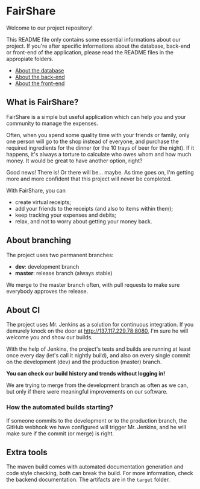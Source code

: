 # FairShare

Welcome to our project repository!

This README file only contains some essential informations about our project.
If you're after specific informations about the database, back-end or front-end of the application, please read the README files in the appropiate folders.

+ [About the database](../master/Database/README.md)
+ [About the back-end](../master/back-end/README.md)
+ [About the front-end](../master/front-end/README.md)

## What is FairShare?

FairShare is a simple but useful application which can help you and your community to manage the expenses.

Often, when you spend some quality time with your friends or family, only one person will go to the shop instead of everyone, and purchase the required ingredients for the dinner (or the 10 trays of beer for the night).
If it happens, it's always a torture to calculate who owes whom and how much money. It would be great to have another option, right?

Good news! There is! Or there will be... maybe. As time goes on, I'm getting more and more confident that this project will never be completed.

With FairShare, you can

+ create virtual receipts;
+ add your friends to the receipts (and also to items within them);
+ keep tracking your expenses and debits;
+ relax, and not to worry about getting your money back.

## About branching

The project uses two permanent branches:

+ __dev__: development branch
+ __master__: release branch (always stable)

We merge to the master branch often, with pull requests to make sure everybody approves the release.

## About CI

The project uses Mr. Jenkins as a solution for continuous integration. If you demurely knock on the door at http://137.117.229.78:8080, I'm sure he will welcome you and show our builds.

With the help of Jenkins, the project's tests and builds are running at least once every day (let's call it nightly build), and also on every single commit on the development (dev) and the production (master) branch.

__You can check our build history and trends without logging in!__

We are trying to merge from the development branch as often as we can, but only if there were meaningful improvements on our software.

### How the automated builds starting?

If someone commits to the development or to the production branch, the GitHub webhook we have configured will trigger Mr. Jenkins, and he will make sure if the commit (or merge) is right.

## Extra tools

The maven build comes with automated documentation generation and code style checking, both can break the build. For more information, check the backend documentation.
The artifacts are in the ```target``` folder.